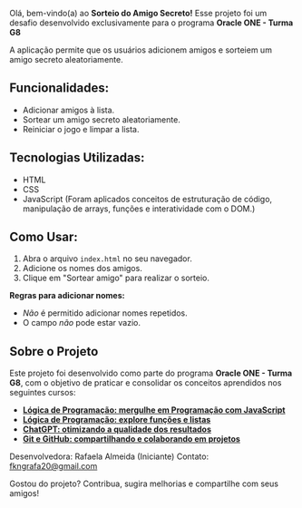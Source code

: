 Olá, bem-vindo(a) ao **Sorteio do Amigo Secreto!** Esse projeto foi um desafio desenvolvido exclusivamente para o programa **Oracle ONE - Turma G8**

A aplicação permite que os usuários adicionem amigos e sorteiem um amigo secreto aleatoriamente.

## Funcionalidades:

- Adicionar amigos à lista.
- Sortear um amigo secreto aleatoriamente.
- Reiniciar o jogo e limpar a lista.

## Tecnologias Utilizadas:

- HTML
- CSS
- JavaScript (Foram aplicados conceitos de estruturação de código, manipulação de arrays, funções e interatividade com o DOM.)
 
## Como Usar:

1. Abra o arquivo `index.html` no seu navegador.
2. Adicione os nomes dos amigos.
3. Clique em "Sortear amigo" para realizar o sorteio.

**Regras para adicionar nomes:**  
- *Não* é permitido adicionar nomes repetidos.  
- O campo *não* pode estar vazio. 

## Sobre o Projeto

Este projeto foi desenvolvido como parte do programa **Oracle ONE - Turma G8**, com o objetivo de praticar e consolidar os conceitos aprendidos nos seguintes cursos:  

- [**Lógica de Programação: mergulhe em Programação com JavaScript**](https://www.alura.com.br/curso-online-logica-programacao-mergulhe-programacao-javascript)
- [**Lógica de Programação: explore funções e listas**](https://www.alura.com.br/curso-online-logica-programacao-funcoes-listas) 
- [**ChatGPT: otimizando a qualidade dos resultados**](https://www.alura.com.br/curso-online-chatgpt-otimizando-qualidade-resultados)
- [**Git e GitHub: compartilhando e colaborando em projetos**](https://www.alura.com.br/curso-online-git-github-compartilhando-colaborando-projetos)



 Desenvolvedora: Rafaela Almeida (Iniciante)
 Contato: fkngrafa20@gmail.com
 

Gostou do projeto? Contribua, sugira melhorias e compartilhe com seus amigos!
